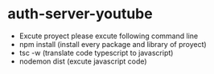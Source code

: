 # auth-server-youtube

- Excute proyect please excute following command line
- npm install (install every package and library of proyect)
- tsc -w (translate code typescript to javascript)
- nodemon dist (excute javascript code)
